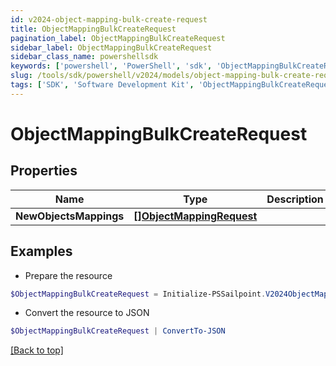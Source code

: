 ```yaml
---
id: v2024-object-mapping-bulk-create-request
title: ObjectMappingBulkCreateRequest
pagination_label: ObjectMappingBulkCreateRequest
sidebar_label: ObjectMappingBulkCreateRequest
sidebar_class_name: powershellsdk
keywords: ['powershell', 'PowerShell', 'sdk', 'ObjectMappingBulkCreateRequest', 'V2024ObjectMappingBulkCreateRequest'] 
slug: /tools/sdk/powershell/v2024/models/object-mapping-bulk-create-request
tags: ['SDK', 'Software Development Kit', 'ObjectMappingBulkCreateRequest', 'V2024ObjectMappingBulkCreateRequest']
---
```



# ObjectMappingBulkCreateRequest

## Properties

Name | Type | Description | Notes
------------ | ------------- | ------------- | -------------
**NewObjectsMappings** | [**[]ObjectMappingRequest**](object-mapping-request) |  | [required]

## Examples

- Prepare the resource
```powershell
$ObjectMappingBulkCreateRequest = Initialize-PSSailpoint.V2024ObjectMappingBulkCreateRequest  -NewObjectsMappings null
```

- Convert the resource to JSON
```powershell
$ObjectMappingBulkCreateRequest | ConvertTo-JSON
```


[[Back to top]](#) 


